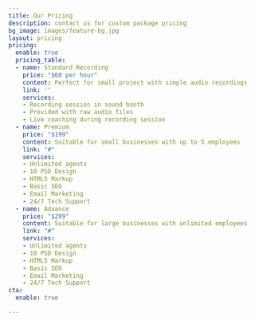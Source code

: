 ```yaml
---
title: Our Pricing
description: contact us for custom package pricing
bg_image: images/feature-bg.jpg
layout: pricing
pricing:
  enable: true
  pricing_table:
  - name: Standard Recording
    price: "$60 per hour"
    content: Perfect for small project with simple audio recordings
    link: ''
    services:
    - Recording session in sound booth
    - Provided with raw audio files
    - Live coaching during recording session
  - name: Premium
    price: "$199"
    content: Suitable for small businesses with up to 5 employees
    link: "#"
    services:
    - Unlimited agents
    - 10 PSD Design
    - HTML5 Markup
    - Basic SEO
    - Email Marketing
    - 24/7 Tech Support
  - name: Advance
    price: "$299"
    content: Suitable for large businesses with unlimited employees
    link: "#"
    services:
    - Unlimited agents
    - 10 PSD Design
    - HTML5 Markup
    - Basic SEO
    - Email Marketing
    - 24/7 Tech Support
cta:
  enable: true

---
```

